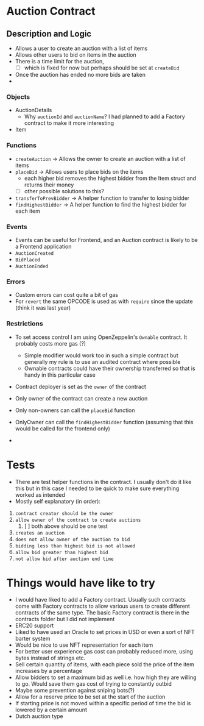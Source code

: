 # Auction Contract

## Description and Logic

- Allows a user to create an auction with a list of items
- Allows other users to bid on items in the auction
- There is a time limit for the auction, 
  - [ ] which is fixed for now but perhaps should be set at `createBid`
- Once the auction has ended no more bids are taken
- 

### Objects
- AuctionDetails
  - Why `auctionId` and `auctionName`? I had planned to add a Factory contract to make it more interesting
- Item

### Functions
- `createAuction` -> Allows the owner to create an auction with a list of items
- `placeBid` -> Allows users to place bids on the items
  - each higher bid removes the highest bidder from the Item struct and returns their money
  - [ ] other possible solutions to this?
- `transferToPrevBidder` -> A helper function to transfer to losing bidder
- `findHighestBidder` -> A helper function to find the highest bidder for each item
### Events
- Events can be useful for Frontend, and an Auction contract is likely to be a Frontend application 
- `AuctionCreated`
- `BidPlaced`
- `AuctionEnded`

### Errors
- Custom errors can cost quite a bit of gas 
- For `revert` the same OPCODE is used as with `require` since the update (think it was last year)

### Restrictions
- To set access control I am using OpenZeppelin's `Ownable` contract. It probably costs more gas (?)
  - Simple modifier would work too in such a simple contract but generally my rule is to use an audited contract where possible
  - Ownable contracts could have their ownership transferred so that is handy in this particular case

- Contract deployer is set as the `owner` of the contract
- Only owner of the contract can create a new auction 
- Only non-owners can call the `placeBid` function
- OnlyOwner can call the `findHighestBidder` function (assuming that this would be called for the frontend only)
- 


# Tests
- There are test helper functions in the contract. I usually don't do it like this but in this case I needed to be quick to make sure everything worked as intended
- Mostly self explanatory (in order):
1. `contract creator should be the owner`
2. `allow owner of the contract to create auctions`
   1. [ ] both above should be one test
3. `creates an auction`
4. `does not allow owner of the auction to bid`
5. `bidding less than highest bid is not allowed`
6. `allow bid greater than highest bid`
7. `not allow bid after auction end time`

# Things would have like to try
- I would have liked to add a Factory contract. Usually such contracts come with Factory contracts to allow various users to create different contracts of the same type. The basic Factory contract is there in the contracts folder but I did not implement
- ERC20 support 
- Liked to have used an Oracle to set prices in USD or even a sort of NFT barter system
- Would be nice to use NFT representation for each item 
- For better user experience gas cost can probably reduced more, using bytes instead of strings etc.
- Sell certain quantity of items, with each piece sold the price of the item increases by a percentage
- Allow bidders to set a maximum bid as well i.e. how high they are willing to go. Would save them gas cost of trying to constantly outbid
- Maybe some prevention against sniping bots(?)
- Allow for a reserve price to be set at the start of the auction
- If starting price is not moved within a specific period of time the bid is lowered by a certain amount
- Dutch auction type